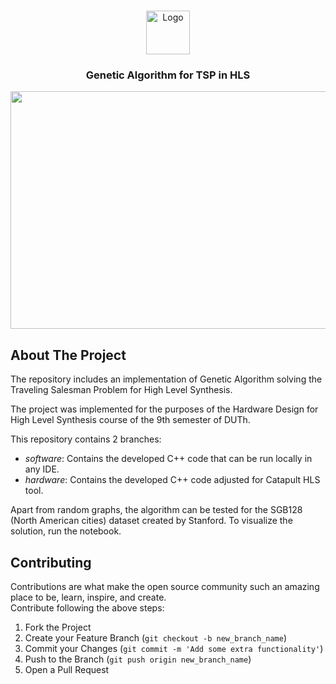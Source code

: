 <!-- PROJECT LOGO -->
<br />
<p align="center">
  <img src="https://github.com/DataMas/HLS_TSP/blob/hardware/images/file_icon.webp" alt="Logo" width="70" height="70">
  <h3 align="center">Genetic Algorithm for TSP in HLS</h3>
</p>



<p align="center">
<img src="https://github.com/DataMas/HLS_TSP/blob/hardware/images/USA_TSP.gif" align="center" width="705" height="380" />
</p>


<!-- ABOUT THE PROJECT -->
## About The Project
The repository includes an implementation of Genetic Algorithm solving the Traveling Salesman Problem for High Level Synthesis.

The project was implemented for the purposes of the Hardware Design for High Level Synthesis course of the 9th semester of DUTh.

This repository contains 2 branches:
- *software*: Contains the developed C++ code that can be run locally in any IDE.
- *hardware*: Contains the developed C++ code adjusted for Catapult HLS tool.

Apart from random graphs, the algorithm can be tested for the SGB128 (North American cities) dataset created by Stanford. To visualize the solution, run the notebook.

<!-- CONTRIBUTING -->
## Contributing

Contributions are what make the open source community such an amazing place to be, learn, inspire, and create.  
Contribute following the above steps:

1. Fork the Project
2. Create your Feature Branch (`git checkout -b new_branch_name`)
3. Commit your Changes (`git commit -m 'Add some extra functionality'`)
4. Push to the Branch (`git push origin new_branch_name`)
5. Open a Pull Request  

